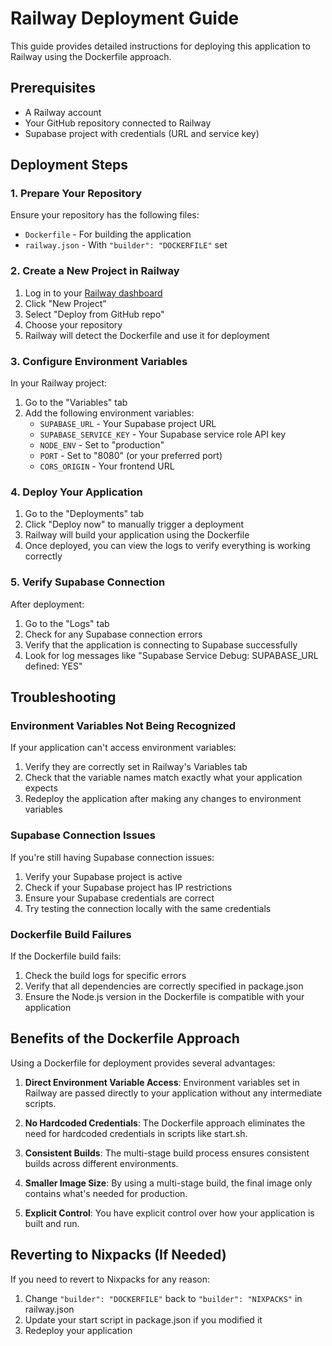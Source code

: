# Railway Deployment Guide

This guide provides detailed instructions for deploying this application to Railway using the Dockerfile approach.

## Prerequisites

- A Railway account
- Your GitHub repository connected to Railway
- Supabase project with credentials (URL and service key)

## Deployment Steps

### 1. Prepare Your Repository

Ensure your repository has the following files:
- `Dockerfile` - For building the application
- `railway.json` - With `"builder": "DOCKERFILE"` set

### 2. Create a New Project in Railway

1. Log in to your [Railway dashboard](https://railway.app/dashboard)
2. Click "New Project"
3. Select "Deploy from GitHub repo"
4. Choose your repository
5. Railway will detect the Dockerfile and use it for deployment

### 3. Configure Environment Variables

In your Railway project:
1. Go to the "Variables" tab
2. Add the following environment variables:
   - `SUPABASE_URL` - Your Supabase project URL
   - `SUPABASE_SERVICE_KEY` - Your Supabase service role API key
   - `NODE_ENV` - Set to "production"
   - `PORT` - Set to "8080" (or your preferred port)
   - `CORS_ORIGIN` - Your frontend URL

### 4. Deploy Your Application

1. Go to the "Deployments" tab
2. Click "Deploy now" to manually trigger a deployment
3. Railway will build your application using the Dockerfile
4. Once deployed, you can view the logs to verify everything is working correctly

### 5. Verify Supabase Connection

After deployment:
1. Go to the "Logs" tab
2. Check for any Supabase connection errors
3. Verify that the application is connecting to Supabase successfully
4. Look for log messages like "Supabase Service Debug: SUPABASE_URL defined: YES"

## Troubleshooting

### Environment Variables Not Being Recognized

If your application can't access environment variables:
1. Verify they are correctly set in Railway's Variables tab
2. Check that the variable names match exactly what your application expects
3. Redeploy the application after making any changes to environment variables

### Supabase Connection Issues

If you're still having Supabase connection issues:
1. Verify your Supabase project is active
2. Check if your Supabase project has IP restrictions
3. Ensure your Supabase credentials are correct
4. Try testing the connection locally with the same credentials

### Dockerfile Build Failures

If the Dockerfile build fails:
1. Check the build logs for specific errors
2. Verify that all dependencies are correctly specified in package.json
3. Ensure the Node.js version in the Dockerfile is compatible with your application

## Benefits of the Dockerfile Approach

Using a Dockerfile for deployment provides several advantages:

1. **Direct Environment Variable Access**: Environment variables set in Railway are passed directly to your application without any intermediate scripts.

2. **No Hardcoded Credentials**: The Dockerfile approach eliminates the need for hardcoded credentials in scripts like start.sh.

3. **Consistent Builds**: The multi-stage build process ensures consistent builds across different environments.

4. **Smaller Image Size**: By using a multi-stage build, the final image only contains what's needed for production.

5. **Explicit Control**: You have explicit control over how your application is built and run.

## Reverting to Nixpacks (If Needed)

If you need to revert to Nixpacks for any reason:
1. Change `"builder": "DOCKERFILE"` back to `"builder": "NIXPACKS"` in railway.json
2. Update your start script in package.json if you modified it
3. Redeploy your application
